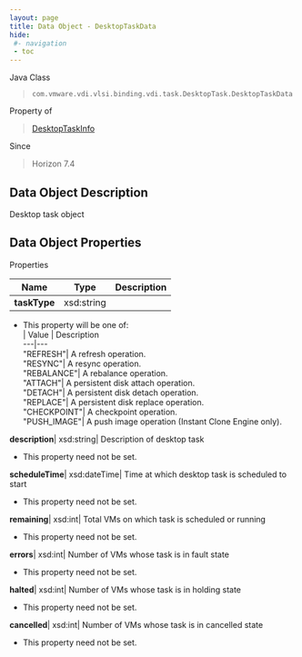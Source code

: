 ```yaml
---
layout: page
title: Data Object - DesktopTaskData
hide:
 #- navigation
 - toc
---
```






Java Class  
> `com.vmware.vdi.vlsi.binding.vdi.task.DesktopTask.DesktopTaskData`

Property of  
> [DesktopTaskInfo](vdi.task.DesktopTask.DesktopTaskInfo.md#field_detail)

Since  
> Horizon 7.4


## Data Object Description 

Desktop task object 

## Data Object Properties

Properties

Name |  Type |  Description   
---|---|---  
**taskType**|  xsd:string|    


  * This property will be one of:  
|  Value |  Description   
---|---  
"REFRESH"| A refresh operation.  
"RESYNC"| A resync operation.  
"REBALANCE"| A rebalance operation.  
"ATTACH"| A persistent disk attach operation.  
"DETACH"| A persistent disk detach operation.  
"REPLACE"| A persistent disk replace operation.  
"CHECKPOINT"| A checkpoint operation.  
"PUSH_IMAGE"| A push image operation (Instant Clone Engine only).  

  
**description**|  xsd:string|  Description of desktop task   


* This property need not be set.

  
**scheduleTime**|  xsd:dateTime|  Time at which desktop task is scheduled to start   


* This property need not be set.

  
**remaining**|  xsd:int|  Total VMs on which task is scheduled or running   


* This property need not be set.

  
**errors**|  xsd:int|  Number of VMs whose task is in fault state   


* This property need not be set.

  
**halted**|  xsd:int|  Number of VMs whose task is in holding state   


* This property need not be set.

  
**cancelled**|  xsd:int|  Number of VMs whose task is in cancelled state   


* This property need not be set.

  
  
  

  
  
